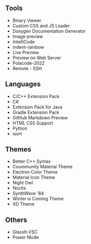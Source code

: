 ## Tools
- Binary Viewer
- Custom CSS and JS Loader
- Doxygen Documentation Generator
- Image preview
- IntelliCode
- indent-rainbow
- Live Preview
- Preview on Web Server
- Polacode-2022
- Remote - SSH

## Languages
- C/C++ Extension Pack
- C#
- Extension Pack for Java
- Gradle Extension Pack
- GitHub Markdown Preview
- HTML CSS Support
- Python
- isort

## Themes
- Better C++ Syntax
- Coummunity Material Theme
- Electron Color Theme
- Material Icon Theme
- Night Owl
- Noctis
- SynthWave '84
- Winter is Coming Theme
- XD Theme

## Others
- GlassIt-VSC
- Power Mode